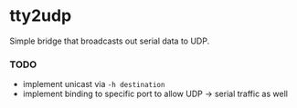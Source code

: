 # tty2udp
Simple bridge that broadcasts out serial data to UDP.

### TODO
 - implement unicast via `-h destination`
 - implement binding to specific port to allow UDP -> serial traffic as well
 